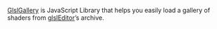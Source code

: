 [GlslGallery](https://github.com/patriciogonzalezvivo/glslGallery) is JavaScript Library that helps you easily load a gallery of shaders from [glslEditor](http://editor.thebookofshaders.com)’s archive.
